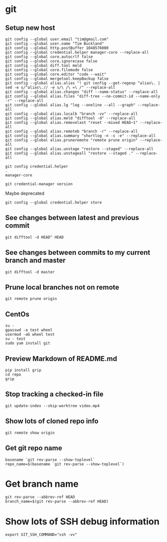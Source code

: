 # git

## Setup new host

```
git config --global user.email "tim@gmail.com"
git config --global user.name "Tim Buckland"
git config --global http.postBuffer 1048576000
git config --global credential.helper manager-core --replace-all
git config --global core.autocrlf false
git config --global core.ignorecase false
git config --global diff.tool meld
git config --global core.filemode false
git config --global core.editor "code --wait"
git config --global mergetool.keepBackup false
git config --global alias.alias "! git config --get-regexp ^alias\. | sed -e s/^alias\.// -e s/\ /\ =\ /" --replace-all
git config --global alias.changes "diff --name-status" --replace-all
git config --global alias.files "diff-tree --no-commit-id --name-only -r" --replace-all
git config --global alias.lg "log --oneline --all --graph" --replace-all
git config --global alias.localb "branch -vv" --replace-all
git config --global alias.meld "difftool -d" --replace-all
git config --global alias.removelast "reset --mixed HEAD~1" --replace-all
git config --global alias.remoteb "branch -r" --replace-all
git config --global alias.summary "shortlog -n -s -e" --replace-all
git config --global alias.pruneremote "remote prune origin" --replace-all
git config --global alias.unstage "restore --staged" --replace-all
git config --global alias.unstageall "restore --staged ." --replace-all
```

```
git config credential.helper
.
manager-core
```

```
git credential-manager version
```

Maybe deprecated

```
git config --global credential.helper store
```

## See changes between latest and previous commit

```
git difftool -d HEAD^ HEAD
```

## See changes between commits to my current branch and master

```
git difftool -d master
```

## Prune local branches not on remote

```
git remote prune origin
```

## CentOs

```
su -
gpasswd -a test wheel
usermod -aG wheel test
su - test
sudo yum install git
```

## Preview Markdown of README.md

```
pip install grip
cd repo
grip
```

## Stop tracking a checked-in file

```
git update-index --skip-worktree video.mp4
```

## Show lots of cloned repo info

```
git remote show origin
```

## Get git repo name

```
basename `git rev-parse --show-toplevel`
repo_name=$(basename `git rev-parse --show-toplevel`)
```

# Get branch name

```
git rev-parse --abbrev-ref HEAD
branch_name=$(git rev-parse --abbrev-ref HEAD)
```

# Show lots of SSH debug information

```
export GIT_SSH_COMMAND="ssh -vv"
```
